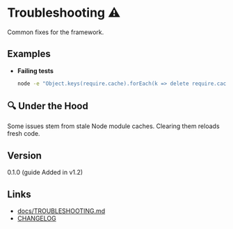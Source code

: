 <!--
MIT License
-->
# Troubleshooting ⚠️

Common fixes for the framework.

## Examples

- **Failing tests**
  ```bash
  node -e "Object.keys(require.cache).forEach(k => delete require.cache[k])"
  ```

## 🔍 Under the Hood

Some issues stem from stale Node module caches. Clearing them reloads fresh code.

## Version

0.1.0 (guide Added in v1.2)

## Links

- [docs/TROUBLESHOOTING.md](docs/TROUBLESHOOTING.md)
- [CHANGELOG](CHANGELOG.md)
